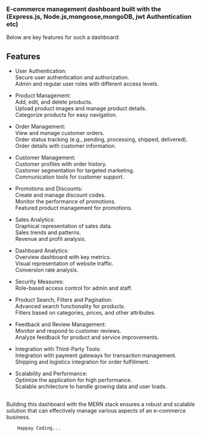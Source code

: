### E-commerce management dashboard built with the (Express.js, Node.js,mongoose,mongoDB, jwt Authentication etc)

Below are key features for such a dashboard:

## Features

- User Authentication:  
   Secure user authentication and authorization.  
   Admin and regular user roles with different access levels.
- Product Management:  
   Add, edit, and delete products.  
   Upload product images and manage product details.  
   Categorize products for easy navigation.
- Order Management:  
   View and manage customer orders.  
   Order status tracking (e.g., pending, processing, shipped, delivered).  
   Order details with customer information.
- Customer Management:  
   Customer profiles with order history.  
   Customer segmentation for targeted marketing.  
   Communication tools for customer support.
- Promotions and Discounts:  
   Create and manage discount codes.  
   Monitor the performance of promotions.  
   Featured product management for promotions.

- Sales Analytics:  
   Graphical representation of sales data.  
   Sales trends and patterns.  
   Revenue and profit analysis.

- Dashboard Analytics:  
   Overview dashboard with key metrics.  
   Visual representation of website traffic.  
   Conversion rate analysis.
- Security Measures:  
   Role-based access control for admin and staff.

- Product Search, Filters and Pagination:  
   Advanced search functionality for products.  
   Filters based on categories, prices, and other attributes.

- Feedback and Review Management:  
   Monitor and respond to customer reviews.  
   Analyze feedback for product and service improvements.

- Integration with Third-Party Tools:  
   Integration with payment gateways for transaction management.  
   Shipping and logistics integration for order fulfillment.
- Scalability and Performance:  
   Optimize the application for high performance.  
   Scalable architecture to handle growing data and user loads.

##

Building this dashboard with the MERN stack ensures a robust and scalable solution that can effectively manage various aspects of an e-commerce business.

        Happay Coding...
